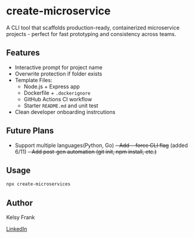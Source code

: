 # create-microservice

A CLI tool that scaffolds production-ready, containerized microservice projects - perfect for fast prototyping and consistency across teams.

## Features

- Interactive prompt for project name
- Overwrite protection if folder exists
- Template Files:
  - Node.js + Express app
  - Dockerfile + `.dockerignore`
  - GitHub Actions CI workflow
  - Starter `README.md` and unit test
- Clean developer onboarding instrcutions

## Future Plans
- Support multiple languages(Python, Go)
~~- Add --force CLI flag~~ (added 6/11)
~~- Add post-gen automation (git init, npm install, etc.)~~

## Usage

```bash
npx create-microservices
```

## Author
Kelsy Frank

[LinkedIn](https://www.linkedin.com/in/kelsy-frank-36a20732a/)
